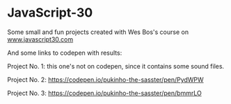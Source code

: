 # JavaScript-30
Some small and fun projects created with Wes Bos's course on www.javascript30.com

And some links to codepen with results:
  
  Project No. 1: this one's not on codepen, since it contains some sound files.
  
  Project No. 2: https://codepen.io/pukinho-the-sasster/pen/PydWPW
  
  Project No. 3: https://codepen.io/pukinho-the-sasster/pen/bmmrLO
